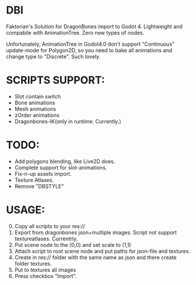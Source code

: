 # DBI
Faktorian's Solution for DragonBones import to Godot 4. Lightweight and compabile with AnimationTree. Zero new types of nodes.

Unfortunately, AnimationTree in Godot4.0 don't support "Continuous" update-mode for Polygon2D, so you need to bake all animations and change type to "Discrete". Such lovely.

# SCRIPTS SUPPORT:
* Slot contain switch
* Bone animations
* Mesh animations
* zOrder animations
* Dragonbones-IK(only in runtime. Currently.)

# TODO:
- Add polygons blending, like Live2D does.
- Complete support for slot-animations.
- Fix-n-up assets import.
- Texture Atlases.
- Remove "DBSTYLE"

# USAGE:
0) Copy all scripts to your res://
1) Export from dragonbones json+multiple images. Script not support textureatlases. Currentrly.
2) Put scene node to the (0,0) and set scale to (1,1)
3) Attach script to root scene node and put paths for json-file and textures.
4) Create in res:// folder with the same name as json and there create folder textures.
5) Put to textures all images
6) Press checkbox "Import".
